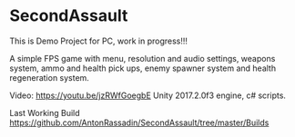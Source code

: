 # SecondAssault
This is Demo Project for PC, work in progress!!!

A simple FPS game with menu, resolution and audio settings, weapons system, ammo and health pick ups, enemy spawner system and health regeneration system.

Video: https://youtu.be/jzRWfGoegbE
Unity 2017.2.0f3 engine, c# scripts.

Last Working Build 
https://github.com/AntonRassadin/SecondAssault/tree/master/Builds
